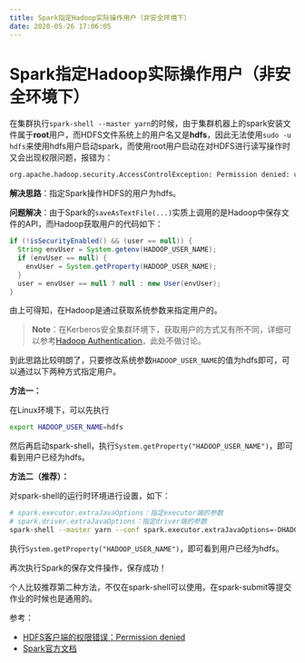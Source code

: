 ```yaml
---
title: Spark指定Hadoop实际操作用户（非安全环境下）
date: 2020-05-26 17:06:05
---
```

# Spark指定Hadoop实际操作用户（非安全环境下）



在集群执行`spark-shell --master yarn`的时候，由于集群机器上的spark安装文件属于**root**用户，而HDFS文件系统上的用户名又是**hdfs**，因此无法使用`sudo -u hdfs`来使用hdfs用户启动spark，而使用root用户启动在对HDFS进行读写操作时又会出现权限问题，报错为：

```bash
org.apache.hadoop.security.AccessControlException: Permission denied: user=root, access=WRITE, inode="/xxx":hdfs:supergroup:drwxr-xr-x
```

**解决思路**：指定Spark操作HDFS的用户为hdfs。

**问题解决**：由于Spark的`saveAsTextFile(...)`实质上调用的是Hadoop中保存文件的API，而Hadoop获取用户的代码如下：

```java
if (!isSecurityEnabled() && (user == null)) {
  String envUser = System.getenv(HADOOP_USER_NAME);
  if (envUser == null) {
    envUser = System.getProperty(HADOOP_USER_NAME);
  }
  user = envUser == null ? null : new User(envUser);
}
```

由上可得知，在Hadoop是通过获取系统参数来指定用户的。

> **Note**：在Kerberos安全集群环境下，获取用户的方式又有所不同，详细可以参考[Hadoop Authentication](http://www.udpwork.com/item/7047.html)，此处不做讨论。

到此思路比较明朗了，只要修改系统参数`HADOOP_USER_NAME`的值为hdfs即可，可以通过以下两种方式指定用户。

**方法一：**

在Linux环境下，可以先执行

```bash
export HADOOP_USER_NAME=hdfs
```

然后再启动spark-shell，执行`System.getProperty("HADOOP_USER_NAME")`，即可看到用户已经为hdfs。

**方法二（推荐）：**

对spark-shell的运行时环境进行设置，如下：

```bash
# spark.executor.extraJavaOptions：指定executor端的参数
# spark.driver.extraJavaOptions：指定driver端的参数
spark-shell --master yarn --conf spark.executor.extraJavaOptions=-DHADOOP_USER_NAME=hdfs --conf spark.driver.extraJavaOptions=-DHADOOP_USER_NAME=hdfs
```

执行`System.getProperty("HADOOP_USER_NAME")`，即可看到用户已经为hdfs。

再次执行Spark的保存文件操作，保存成功！

个人比较推荐第二种方法，不仅在spark-shell可以使用，在spark-submit等提交作业的时候也是通用的。

参考：

* [HDFS客户端的权限错误：Permission denied](http://www.huqiwen.com/2013/07/18/hdfs-permission-denied/)
* [Spark官方文档](http://spark.apache.org/docs/latest/configuration.html#runtime-environment)


